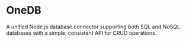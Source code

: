 # OneDB
A unified Node.js database connector supporting both SQL and NoSQL databases with a simple, consistent API for CRUD operations.